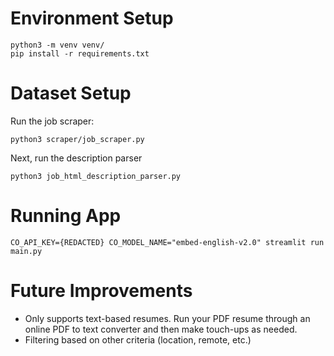 # Environment Setup

```commandline
python3 -m venv venv/
pip install -r requirements.txt
```

# Dataset Setup
Run the job scraper:
```commandline
python3 scraper/job_scraper.py
```
Next, run the description parser
```commandline
python3 job_html_description_parser.py
```

# Running App
```commandline
CO_API_KEY={REDACTED} CO_MODEL_NAME="embed-english-v2.0" streamlit run main.py
```
# Future Improvements
- Only supports text-based resumes. Run your PDF resume through an online PDF to text converter and then make touch-ups as needed.
- Filtering based on other criteria (location, remote, etc.)